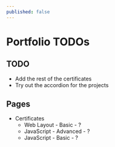 ```yaml
---
published: false
---
```


# Portfolio TODOs

## TODO

* Add the rest of the certificates
* Try out the accordion for the projects

## Pages

* Certificates
  * Web Layout - Basic - ?
  * JavaScript - Advanced - ?
  * JavaScript - Basic - ?
